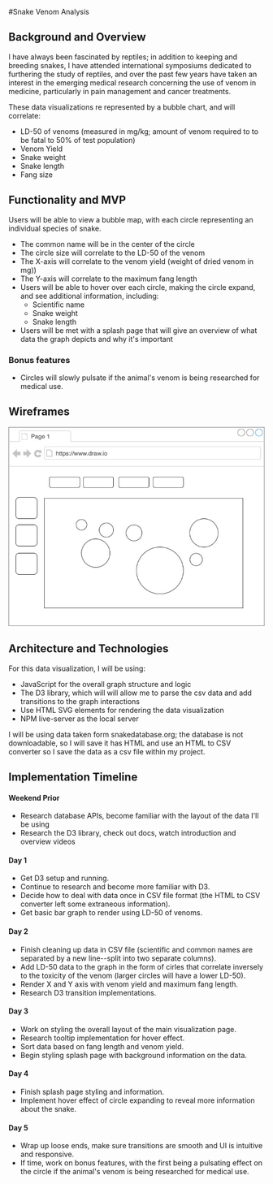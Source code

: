 #Snake Venom Analysis

## Background and Overview
I have always been fascinated by reptiles; in addition to keeping and breeding snakes, I have attended international symposiums dedicated to furthering the study of reptiles, and over the past few years have taken an interest in the emerging medical research concerning the use of venom in medicine, particularly in pain management and cancer treatments. 

These data visualizations re represented by a bubble chart, and will correlate:
* LD-50 of venoms (measured in mg/kg; amount of venom required to to be fatal to 50% of test population)
* Venom Yield
* Snake weight
* Snake length
* Fang size


## Functionality and MVP
Users will be able to view a bubble map, with each circle representing an individual species of snake. 
* The common name will be in the center of the circle 
* The circle size will correlate to the LD-50 of the venom 
* The X-axis will correlate to the venom yield (weight of dried venom in mg))
* The Y-axis will correlate to the maximum fang length
* Users will be able to hover over each circle, making the circle expand, and see additional information, including:
  * Scientific name
  * Snake weight
  * Snake length
* Users will be met with a splash page that will give an overview of what data the graph depicts and why it's important

### Bonus features
* Circles will slowly pulsate if the animal's venom is being researched for medical use.

## Wireframes

![Wireframe](https://github.com/gardenFiend138/venom-data-visualization-wireframes/blob/master/venom-data-wireframes.jpg)

## Architecture and Technologies

For this data visualization, I will be using:
  * JavaScript for the overall graph structure and logic
  * The D3 library, which will will allow me to parse the csv data and add transitions to the graph interactions 
  * Use HTML SVG elements for rendering the data visualization 
  * NPM live-server as the local server
  
I will be using data taken form snakedatabase.org; the database is not downloadable, so I will save it has HTML and use an HTML to CSV converter so I save the data as a csv file within my project. 

## Implementation Timeline

#### Weekend Prior
* Research database APIs, become familiar with the layout of the data I'll be using
* Research the D3 library, check out docs, watch introduction and overview videos

#### Day 1
* Get D3 setup and running.
* Continue to research and become more familiar with D3.
* Decide how to deal with data once in CSV file format (the HTML to CSV converter left some extraneous information).
* Get basic bar graph to render using LD-50 of venoms.

#### Day 2
* Finish cleaning up data in CSV file (scientific and common names are separated by a new line--split into two separate columns).
* Add LD-50 data to the graph in the form of cirles that correlate inversely to the toxicity of the venom (larger circles will have a lower LD-50).
* Render X and Y axis with venom yield and maximum fang length.
* Research D3 transition implementations.

#### Day 3 
* Work on styling the overall layout of the main visualization page.
* Research tooltip implementation for hover effect.
* Sort data based on fang length and venom yield.
* Begin styling splash page with background information on the data.

#### Day 4
* Finish splash page styling and information.
* Implement hover effect of circle expanding to reveal more information about the snake.

#### Day 5
* Wrap up loose ends, make sure transitions are smooth and UI is intuitive and responsive.
* If time, work on bonus features, with the first being a pulsating effect on the circle if the animal's venom is being researched for medical use.

